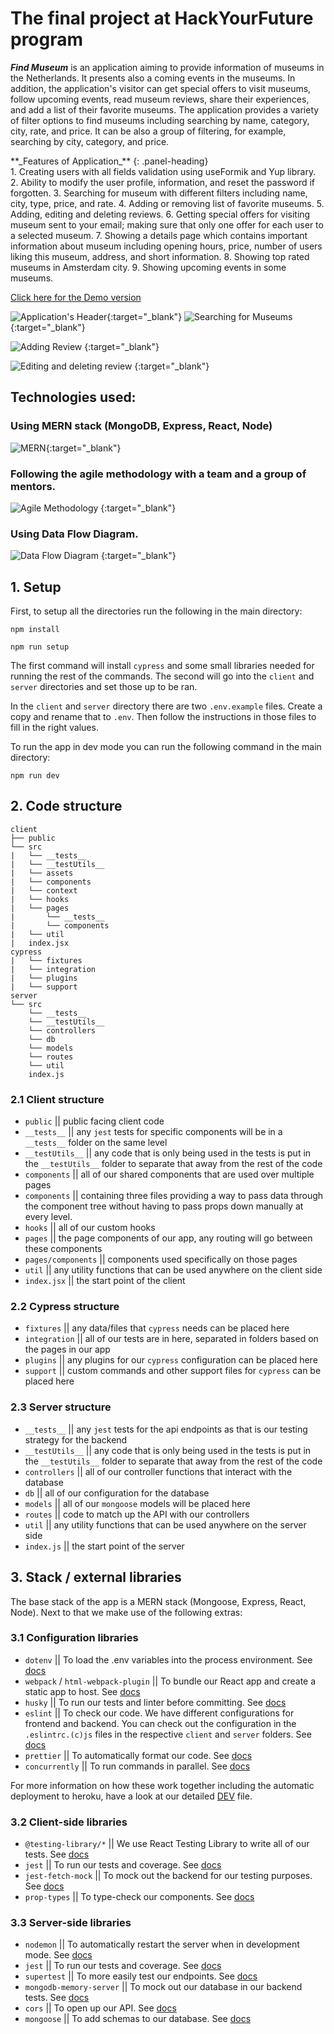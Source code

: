 # The final project at HackYourFuture program

**_Find Museum_** is an application aiming to provide information of museums in the Netherlands. It presents also a coming events in the museums\. In addition, the application's visitor can get special offers to visit museums, follow upcoming events, read museum reviews, share their experiences, and add a list of their favorite museums. The application provides a variety of filter options to find museums including searching by name, category, city, rate, and price. It can be also a group of filtering, for example, searching by city, category, and price.

<div class="panel panel-danger">
**_Features of Application_**
{: .panel-heading}
<div class="panel-body">
1. Creating users with all fields validation using useFormik and Yup library.
2. Ability to modify the user profile, information, and reset the password if forgotten.
3. Searching for museum with different filters including name, city, type, price, and rate.
4. Adding or removing list of favorite museums.
5. Adding, editing and deleting reviews.
6. Getting special offers for visiting museum sent to your email; making sure that only one offer for each user to a selected museum.
7. Showing a details page which contains important information about museum including opening hours, price, number of users liking this museum, address, and short information.
8. Showing top rated museums in Amsterdam city.
9. Showing upcoming events in some museums.
</div>
</div>

[Click here for the Demo version](https://vimeo.com/828049139?share=copy) 

![Application's Header](client/src/assets/Images-readme/NAV.png "Application's Header"){:target="_blank"}
![Searching for Museums](client/src/assets/Images-readme/searching-museums.png "Searching for Museums"){:target="_blank"}

![Adding Review](client/src/assets/Images-readme/showing-adding-review.png "Adding Review") {:target="_blank"}

![Editing and deleting review](client/src/assets/Images-readme/eadit-delet-review.png "Editing and deleting review") {:target="_blank"}

## Technologies used:

### <i class="fab fa-gitlab fa-fw" style="color:rgb(107,79,187); font-size:.85em" aria-hidden="true"></i> Using MERN stack (MongoDB, Express, React, Node)

![MERN](client/src/assets/Images-readme/MERN.png "MERN"){:target="_blank"}

### <i class="fab fa-gitlab fa-fw" style="color:rgb(107,79,187); font-size:.85em" aria-hidden="true"></i> Following the agile methodology with a team and a group of mentors.

![Agile Methodology](client/src/assets/Images-readme/agile%20methodology.png "Agile Methodology") {:target="_blank"}

### <i class="fab fa-gitlab fa-fw" style="color:rgb(107,79,187); font-size:.85em" aria-hidden="true"></i> Using Data Flow Diagram.

![Data Flow Diagram](client/src/assets/Images-readme/Data-Flow-Diagram.png "Data Flow Diagram") {:target="_blank"}

## 1. Setup

First, to setup all the directories run the following in the main directory:

`npm install`

`npm run setup`

The first command will install `cypress` and some small libraries needed for running the rest of the commands. The second will go into the `client` and `server` directories and set those up to be ran.

In the `client` and `server` directory there are two `.env.example` files. Create a copy and rename that to `.env`. Then follow the instructions in those files to fill in the right values.

To run the app in dev mode you can run the following command in the main directory:

`npm run dev`

## 2. Code structure

```
client
├── public
└── src
|   └── __tests__
|   └── __testUtils__
|   └── assets
|   └── components
|   └── context
|   └── hooks
|   └── pages
|       └── __tests__
|       └── components
|   └── util
|   index.jsx
cypress
|   └── fixtures
|   └── integration
|   └── plugins
|   └── support
server
└── src
    └── __tests__
    └── __testUtils__
    └── controllers
    └── db
    └── models
    └── routes
    └── util
    index.js
```

### 2.1 Client structure

- `public` || public facing client code
- `__tests__` || any `jest` tests for specific components will be in a `__tests__` folder on the same level
- `__testUtils__` || any code that is only being used in the tests is put in the `__testUtils__` folder to separate that away from the rest of the code
- `components` || all of our shared components that are used over multiple pages
- `components` || containing three files providing a way to pass data through the component tree without having to pass props down manually at every level.
- `hooks` || all of our custom hooks
- `pages` || the page components of our app, any routing will go between these components
- `pages/components` || components used specifically on those pages
- `util` || any utility functions that can be used anywhere on the client side
- `index.jsx` || the start point of the client

### 2.2 Cypress structure

- `fixtures` || any data/files that `cypress` needs can be placed here
- `integration` || all of our tests are in here, separated in folders based on the pages in our app
- `plugins` || any plugins for our `cypress` configuration can be placed here
- `support` || custom commands and other support files for `cypress` can be placed here

### 2.3 Server structure

- `__tests__` || any `jest` tests for the api endpoints as that is our testing strategy for the backend
- `__testUtils__` || any code that is only being used in the tests is put in the `__testUtils__` folder to separate that away from the rest of the code
- `controllers` || all of our controller functions that interact with the database
- `db` || all of our configuration for the database
- `models` || all of our `mongoose` models will be placed here
- `routes` || code to match up the API with our controllers
- `util` || any utility functions that can be used anywhere on the server side
- `index.js` || the start point of the server

## 3. Stack / external libraries

The base stack of the app is a MERN stack (Mongoose, Express, React, Node). Next to that we make use of the following extras:

### 3.1 Configuration libraries

- `dotenv` || To load the .env variables into the process environment. See [docs](https://www.npmjs.com/package/dotenv)
- `webpack` / `html-webpack-plugin` || To bundle our React app and create a static app to host. See [docs](https://webpack.js.org/)
- `husky` || To run our tests and linter before committing. See [docs](https://typicode.github.io/husky/#/)
- `eslint` || To check our code. We have different configurations for frontend and backend. You can check out the configuration in the `.eslintrc.(c)js` files in the respective `client` and `server` folders. See [docs](https://eslint.org/)
- `prettier` || To automatically format our code. See [docs](https://prettier.io/)
- `concurrently` || To run commands in parallel. See [docs](https://github.com/open-cli-tools/concurrently#readme)

For more information on how these work together including the automatic deployment to heroku, have a look at our detailed [DEV](./DEV.md) file.

### 3.2 Client-side libraries

- `@testing-library/*` || We use React Testing Library to write all of our tests. See [docs](https://testing-library.com/docs/react-testing-library/intro/)
- `jest` || To run our tests and coverage. See [docs](https://jestjs.io/)
- `jest-fetch-mock` || To mock out the backend for our testing purposes. See [docs](https://github.com/jefflau/jest-fetch-mock#readme)
- `prop-types` || To type-check our components. See [docs](https://github.com/facebook/prop-types)

### 3.3 Server-side libraries

- `nodemon` || To automatically restart the server when in development mode. See [docs](https://nodemon.io/)
- `jest` || To run our tests and coverage. See [docs](https://jestjs.io/)
- `supertest` || To more easily test our endpoints. See [docs](https://github.com/visionmedia/supertest#readme)
- `mongodb-memory-server` || To mock out our database in our backend tests. See [docs](https://github.com/nodkz/mongodb-memory-server)
- `cors` || To open up our API. See [docs](https://github.com/expressjs/cors#readme)
- `mongoose` || To add schemas to our database. See [docs](https://mongoosejs.com/)

